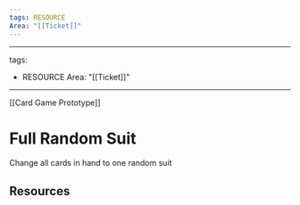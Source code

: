 ```yaml
---
tags: RESOURCE
Area: "[[Ticket]]"
---
```

---
tags:
  - RESOURCE
Area: "[[Ticket]]"
---
[[Card Game Prototype]]
# Full Random Suit
Change all cards in hand to one random suit



## Resources
